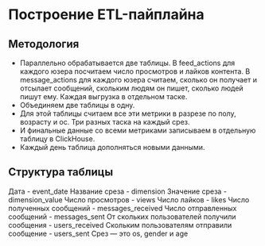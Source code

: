 # Построение ETL-пайплайна

## Методология

- Параллельно обрабатывается две таблицы. В feed_actions для каждого юзера посчитаем число просмотров и лайков контента. В message_actions для каждого юзера считаем, сколько он получает и отсылает сообщений, скольким людям он пишет, сколько людей пишут ему. Каждая выгрузка в отдельном таске.
- Объединяем две таблицы в одну.
- Для этой таблицы считаем все эти метрики в разрезе по полу, возрасту и ос. Три разных таска на каждый срез.
- И финальные данные со всеми метриками записываем в отдельную таблицу в ClickHouse.
- Каждый день таблица дополняться новыми данными.

## Структура таблицы

Дата - event_date
Название среза - dimension
Значение среза - dimension_value
Число просмотров - views
Число лайков - likes
Число полученных сообщений - messages_received
Число отправленных сообщений - messages_sent
От скольких пользователей получили сообщения - users_received
Скольким пользователям отправили сообщение - users_sent
Срез — это os, gender и age
